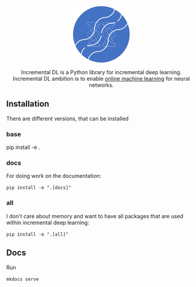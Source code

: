 <p align="center">
  <img height="150px" src="docs/img/logo.png" alt="incremental dl logo">
</p>

<p align="center">
    Incremental DL is a Python library for incremental deep learning.
    Incremental DL ambition is to enable <a href="https://www.wikiwand.com/en/Online_machine_learning">online machine learning</a> for neural networks. 
</p>

## Installation

There are different versions, that can be installed

### base

pip install -e .

### docs

For doing work on the documentation:

```console
pip install -e ".[docs]"
```

### all

I don't care about memory and want to have all packages that are used within incremental deep learning:

```console
pip install -e ".[all]"
```

## Docs
Run
```console
mkdocs serve
```
